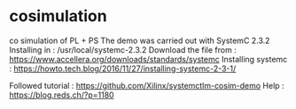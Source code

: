 # cosimulation
co simulation of PL + PS 
The demo was carried out with SystemC 2.3.2 
Installing in : /usr/local/systemc-2.3.2
Download the file from : https://www.accellera.org/downloads/standards/systemc
Installing systemc : https://howto.tech.blog/2016/11/27/installing-systemc-2-3-1/

Followed tutorial : https://github.com/Xilinx/systemctlm-cosim-demo
Help : https://blog.reds.ch/?p=1180

